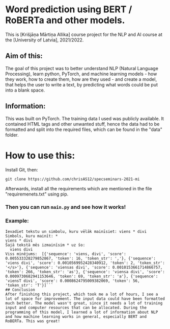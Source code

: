 # Word prediction using BERT / RoBERTa and other models.
This is [Krišjāņa Mārtiņa Allika] course project for the NLP and AI course at the [University of Latvia], 2021/2022.

## Aim of this:
The goal of this project was to better understand NLP (Natural Language Processing), learn python, PyTorch, and machine learning models - how they work, how to create them, how are they used -  and create a model, that helps the user to write a text, by predicting what words could be put into a blank space. 

## Information:

This was built on PyTorch. The training data I used was publicly available. It contained HTML tags and other unwanted stuff, hence the data had to be formatted and split into the required files, which can be found in the "data" folder. 


# How to use this:

Install Git, then:	

``` git clone https://github.com/chrisAS12/specseminars-2021-mi ```

Afterwards, install all the requirements which are mentioned in the file "requiremenets.txt" using pip. 

### Then you can run ``` main.py ``` and see how it works!

### Example:
``` 
Ievadiet tekstu un simbolu, kuru vēlāk mainīsiet: viens * divi
Simbols, kuru mainīt: * 
viens * divi
Šajā tekstā mēs izmainīsim * uz šo:
  viens divi 
Viss minējums:  [{'sequence': 'viens, divi', 'score': 0.005533328279852867, 'token': 16, 'token_str': ','}, {'sequence': 'viens divi', 'score': 0.0010569952428340912, 'token': 2, 'token_str': '</s>'}, {'sequence': 'viensas divi', 'score': 0.0010153661714866757, 'token': 266, 'token_str': 'as'}, {'sequence': 'viensa divi', 'score': 0.0009730682941153646, 'token': 69, 'token_str': 'a'}, {'sequence': 'viensT divi', 'score': 0.0008624795009382069, 'token': 56, 'token_str': 'T'}]```
## Conclusion
After finishing this project, which took me a lot of hours, I see a lot of space for improvement. The input data could have been formatted much better. The model wasn't great, since it needs a lot of training input and computer resources that can be allocated. During the programming of this model, I learned a lot of information about NLP and how machine learning works in general, especially BERT and RoBERTa. This was great! 


